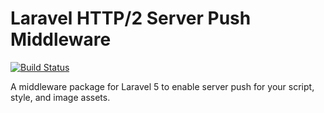 # Laravel HTTP/2 Server Push Middleware

[![Build Status](https://travis-ci.org/tomschlick/laravel-http2-server-push.svg?branch=master)](https://travis-ci.org/tomschlick/laravel-http2-server-push)


A middleware package for Laravel 5 to enable server push for your script, style, and image assets.
